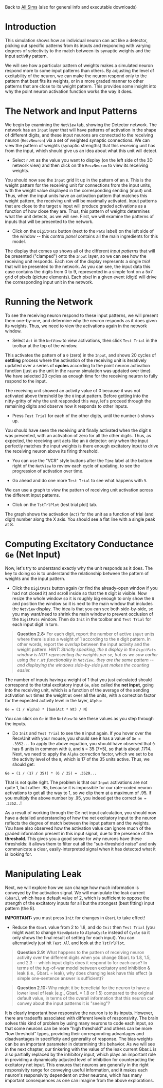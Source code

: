 Back to [All Sims](https://github.com/CompCogNeuro/sims) (also for general info and executable downloads)

# Introduction

This simulation shows how an individual neuron can act like a detector, picking out specific patterns from its inputs and responding with varying degrees of selectivity to the match between its synaptic weights and the input activity pattern.

We will see how a particular pattern of weights makes a simulated neuron respond more to some input patterns than others. By adjusting the level of excitability of the neuron, we can make the neuron respond only to the pattern that best fits its weights, or in a more graded manner to other patterns that are close to its weight pattern. This provides some insight into why the point neuron activation function works the way it does.

# The Network and Input Patterns

We begin by examining the `NetView` tab, showing the Detector network. The network has an `Input` layer that will have patterns of activation in the shape of different digits, and these input neurons are connected to the receiving neuron (`RecvNeuron`) via a set of weighted synaptic connections. We can view the pattern of weights (synaptic strengths) that this receiving unit has from the input, which should give us an idea about what this unit will detect.

* Select `r.Wt` as the value you want to display (on the left side of the 3D network view) and then click on the `RecvNeuron` to view its receiving weights.

You should now see the `Input` grid lit up in the pattern of an `8`. This is the weight pattern for the receiving unit for connections from the input units, with the weight value displayed in the corresponding sending (input) unit. Thus, when the input units have an activation pattern that matches this weight pattern, the receiving unit will be maximally activated. Input patterns that are close to the target `8` input will produce graded activations as a function of how close they are. Thus, this pattern of weights determines what the unit detects, as we will see. First, we will examine the patterns of inputs that will be presented to the network.

* Click on the `DigitPats` button (next to the `Pats` label) on the left side of the window -- this *control panel* contains all the main ingredients for this model.

The display that comes up shows all of the different *input patterns* that will be presented ("clamped") onto the `Input` layer, so we can see how the receiving unit responds. Each row of the display represents a single *trial* that will be presented to the network. As you can see, the input data this case contains the digits from 0 to 9, represented in a simple font on a 5x7 grid of pixels (picture elements). Each pixel in a given event (digit) will drive the corresponding input unit in the network.

# Running the Network

To see the receiving neuron respond to these input patterns, we will present them one-by-one, and determine why the neuron responds as it does given its weights. Thus, we need to view the activations again in the network window.

* Select `Act` in the `NetView` to view activations, then click `Test Trial` in the toolbar at the top of the window.

This activates the pattern of a `0` (zero) in the `Input`, and shows 20 cycles of **settling** process where the activation of the receiving unit is iteratively updated over a series of **cycles** according to the point neuron activation function (just as the unit in the `neuron` simulation was updated over time).  We have selected 20 cycles as enough time for the receiving neuron to fully respond to the input.

The receiving unit showed an activity value of 0 because it was not activated above threshold by the `0` input pattern.  Before getting into the nitty-gritty of why the unit responded this way, let's proceed through the remaining digits and observe how it responds to other inputs.

* Press `Test Trial` for each of the other digits, until the number `8` shows up. 

You should have seen the receiving unit finally activated when the digit `8` was presented, with an activation of zero for all the other digits. Thus, as expected, the receiving unit acts like an `8` detector: only when the input perfectly matches the input weights is there enough excitatory input to drive the receiving neuron above its firing threshold.

* You can use the "VCR" style buttons after the `Time` label at the bottom right of the `NetView` to review each cycle of updating, to see the progression of activation over time.

* Go ahead and do one more `Test Trial` to see what happens with `9`.

We can use a graph to view the pattern of receiving unit activation across the different input patterns.

* Click on the `TstTrlPlot` (test trial plot) tab.

The graph shows the activation (`Act`) for the unit as a function of trial (and digit) number along the X axis. You should see a flat line with a single peak at 8.  

# Computing Excitatory Conductance `Ge` (Net Input)

Now, let's try to understand exactly why the unit responds as it does. The key to doing so is to understand the relationship between the pattern of weights and the input pattern.

* Click the `DigitPats` button again (or find the already-open window if you had not closed it) and scroll inside so that the `8` digit is visible. Now resize the whole window so it is roughly big enough to only show the `8` and position the window so it is next to the main window that includes the `Netview` display. The idea is that you can see both side-by-side, so you may want/need to shrink the main window to prevent occlusion of the `DigitPats` window.  Then do `Init` in the toolbar and `Test Trial` for each input digit in turn.

> **Question 2.8:** For each digit, report the number of active `Input` units where there is also a weight of 1 according to the `8` digit pattern.  In other words, report the *overlap* between the input activity and the weight pattern. *HINT: Strictly speaking, the `8` display in the `DigitPats` window is NOT representing the weights per se, but as we saw earlier using the `r.Wt` functionality in `NetView,` they are the same pattern -- and displaying the windows side-by-side just makes the counting easier.* 

The number of inputs having a weight of 1 that you just calculated should correspond to the total excitatory input `Ge`, also called the **net input**, going into the receiving unit, which is a function of the average of the sending activation `Act` times the weight `Wt` over all the units, with a correction factor for the expected activity level in the layer, `Alpha`:

```
Ge = (1 / Alpha) * [Sum(Act * Wt) / N]
```

You can click on `Ge` in the `NetView` to see these values as you step through the inputs.

* Do `Init` and `Test Trial` to see the `0` input again.  If you hover over the RecvUnit with your mouse, you should see it has a value of `Ge = .3352..`.  To apply the above equation, you should have observed that `0` has 6 units in common with `8`, and `N` = 35 (7*5), so that is about .1714.  Next, we need to apply the `Alpha` correction factor, which we set to be the activity level of the `8`, which is 17 of the 35 units active.  Thus, we should get:

```
Ge = (1 / (17 / 35)) * (6 / 35) = .3529...
```

That is not quite right.  The problem is that our `Input` activations are not quite 1, but rather .95, because it is impossible for our rate-coded neuron activations to get all the way to 1, so we clip them at a maximum of .95.  If you multiply the above number by .95, you indeed get the correct `Ge = .3352..`!  

As a result of working through the Ge net input calculation, you should now have a detailed understanding of how the net excitatory input to the neuron reflects the degree of match between the input pattern and the weights. You have also observed how the activation value can ignore much of the graded information present in this input signal, due to the presence of the **threshold**.  This gives you a good sense for *why* neurons have these thresholds: it allows them to filter out all the "sub-threshold noise" and only communicate a clear, easily-interpreted signal when it has detected what it is looking for.

# Manipulating Leak

Next, we will explore how we can change how much information is conveyed by the activation signal. We will manipulate the leak current (`GbarL`), which has a default value of 2, which is sufficient to oppose the strength of the excitatory inputs for all but the strongest (best fitting) input pattern (the 8).

**IMPORTANT:** you must press `Init` for changes in `GbarL` to take effect!

* Reduce the `GbarL` value from 2 to 1.8, and do `Init` then `Test Trial` (you might want to change `ViewUpdate` to `AlphaCycle` instead of `Cycle` so it only shows the final result of setting for each input).  You can alternatively just hit `Test All` and look at the `TstTrlPlot`.

> **Question 2.9:** What happens to the pattern of receiving neuron activity over the different digits when you change GbarL to 1.8, 1.5, and 2.3 -- which input digits does it respond to for each case?  In terms of the tug-of-war model between excitatory and inhibition & leak (i.e., GbarL = leak), why does changing leak have this effect (a simple one-sentence answer is sufficient)?

> **Question 2.10:** Why might it be beneficial for the neuron to have a lower level of leak (e.g., GbarL = 1.8 or 1.5) compared to the original default value, in terms of the overall information that this neuron can convey about the input patterns it is "seeing"?

It is clearly important how responsive the neuron is to its inputs. However, there are tradeoffs associated with different levels of responsivity. The brain solves this kind of problem by using many neurons to code each input, so that some neurons can be more "high threshold" and others can be more "low threshold" types, providing their corresponding advantages and disadvantages in specificity and generality of response. The bias weights can be an important parameter in determining this behavior. As we will see in the next chapter, our tinkering with the value of the leak current Gbar.L is also partially replaced by the inhibitory input, which plays an important role in providing a dynamically adjusted level of inhibition for counteracting the excitatory net input. This ensures that neurons are generally in the right responsivity range for conveying useful information, and it makes each neuron's responsivity dependent on other neurons, which has many important consequences as one can imagine from the above explorations.


